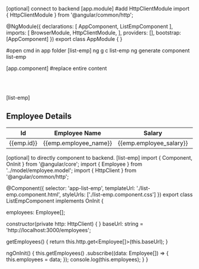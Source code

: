 [optional] connect to backend
[app.module]
#add HttpClientModule
import { HttpClientModule } from '@angular/common/http';

@NgModule({
  declarations: [
    AppComponent,
    ListEmpComponent
  ],
  imports: [
    BrowserModule,
    HttpClientModule,
  ],
  providers: [],
  bootstrap: [AppComponent]
})
export class AppModule { }


#open cmd in app folder
[list-emp]
ng g c list-emp
ng generate component list-emp


[app.component]
#replace entire content

<br><br>
<div class="container">
  <app-list-emp></app-list-emp>
</div>


[list-emp]
<div class="col-md-8">
  <h2> Employee Details</h2>
  <div class="table-responsive table-container table-striped">
    <table class="table">
      <thead>
        <tr>
          <th>Id</th>
          <th>Employee Name</th>
          <th>Salary</th>
          <th>Age</th>
        </tr>
      </thead>
      <tbody>
        <tr *ngFor="let emp of employees">
          <td class="hidden">{{emp.id}}</td>
          <td>{{emp.employee_name}}</td>
          <td>{{emp.employee_salary}}</td>
          <td>{{emp.employee_age}}</td>
          <!-- <td>
            <button (click)="deleteEmp(emp)" class="btn btn-info"> Delete</button>
            <button (click)="editEmp(emp)" style="margin-left: 20px;" class="btn btn-info"> Edit</button>
          </td> -->
        </tr>
      </tbody>
    </table>
  </div>
</div>  

[optional] to directly component to backend.
[list-emp]
import { Component, OnInit } from '@angular/core';
import { Employee } from '../model/employee.model';
import { HttpClient } from '@angular/common/http';

@Component({
  selector: 'app-list-emp',
  templateUrl: './list-emp.component.html',
  styleUrls: ['./list-emp.component.css']
})
export class ListEmpComponent implements OnInit {

  employees: Employee[];

  constructor(private http: HttpClient) { }
  baseUrl: string = 'http://localhost:3000/employees';

  getEmployees() {
    return this.http.get<Employee[]>(this.baseUrl);
  }

  ngOnInit() {
    this.getEmployees()
      .subscribe((data: Employee[]) => {
        this.employees = data;
      });
    console.log(this.employees);
  }
}


